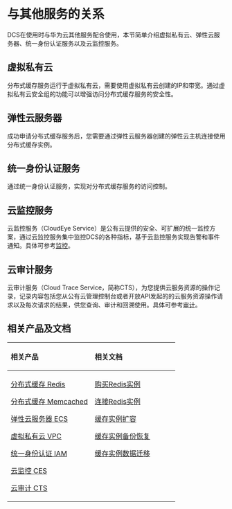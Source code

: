 # 与其他服务的关系<a name="ZH-CN_TOPIC_0046844792"></a>

DCS在使用时与华为云其他服务配合使用，本节简单介绍虚拟私有云、弹性云服务器、统一身份认证服务以及云监控服务。

## 虚拟私有云<a name="section0241946145417"></a>

分布式缓存服务运行于虚拟私有云，需要使用虚拟私有云创建的IP和带宽。通过虚拟私有云安全组的功能可以增强访问分布式缓存服务的安全性。

## 弹性云服务器<a name="section886209125518"></a>

成功申请分布式缓存服务后，您需要通过弹性云服务器创建的弹性云主机连接使用分布式缓存实例。

## 统一身份认证服务<a name="section3787617165612"></a>

通过统一身份认证服务，实现对分布式缓存服务的访问控制。

## 云监控服务<a name="section97528162561"></a>

云监控服务（CloudEye Service）是公有云提供的安全、可扩展的统一监控方案，通过云监控服务集中监控DCS的各种指标，基于云监控服务实现告警和事件通知。具体可参考[监控](支持的监控指标.md)。

## 云审计服务<a name="section83951373330"></a>

云审计服务（Cloud Trace Service，简称CTS），为您提供云服务资源的操作记录，记录内容包括您从公有云管理控制台或者开放API发起的的云服务资源操作请求以及每次请求的结果，供您查询、审计和回溯使用。具体可参考[审计](云审计服务支持的DCS操作列表.md)。

## 相关产品及文档<a name="section152613113129"></a>

<a name="table1073594361220"></a>
<table><thead align="left"><tr id="row197372430123"><th class="cellrowborder" valign="top" width="50%" id="mcps1.1.3.1.1"><p id="p4737243111216"><a name="p4737243111216"></a><a name="p4737243111216"></a>相关产品</p>
</th>
<th class="cellrowborder" valign="top" width="50%" id="mcps1.1.3.1.2"><p id="p18737144301214"><a name="p18737144301214"></a><a name="p18737144301214"></a>相关文档</p>
</th>
</tr>
</thead>
<tbody><tr id="row17371443131210"><td class="cellrowborder" valign="top" width="50%" headers="mcps1.1.3.1.1 "><p id="p13372054101419"><a name="p13372054101419"></a><a name="p13372054101419"></a><a href="https://www.huaweicloud.com/product/dcs.html?infodocbz" target="_blank" rel="noopener noreferrer">分布式缓存 Redis</a></p>
<p id="p19548105714519"><a name="p19548105714519"></a><a name="p19548105714519"></a><a href="https://www.huaweicloud.com/product/dcsmem.html?infodocbz" target="_blank" rel="noopener noreferrer">分布式缓存 Memcached</a></p>
<p id="p8862161219564"><a name="p8862161219564"></a><a name="p8862161219564"></a><a href="https://www.huaweicloud.com/product/ecs.html?infodocbz" target="_blank" rel="noopener noreferrer">弹性云服务器 ECS</a></p>
<p id="p841193941416"><a name="p841193941416"></a><a name="p841193941416"></a><a href="http://www.huaweicloud.com/product/vpc.html?infodocbz" target="_blank" rel="noopener noreferrer">虚拟私有云 VPC</a></p>
<p id="p432941415391"><a name="p432941415391"></a><a name="p432941415391"></a><a href="https://www.huaweicloud.com/product/iam.html?infodocbz" target="_blank" rel="noopener noreferrer">统一身份认证 IAM</a></p>
<p id="p0805181412448"><a name="p0805181412448"></a><a name="p0805181412448"></a><a href="https://www.huaweicloud.com/product/ces.html?infodocbz" target="_blank" rel="noopener noreferrer">云监控 CES</a></p>
<p id="p833158456"><a name="p833158456"></a><a name="p833158456"></a><a href="https://www.huaweicloud.com/product/cts.html?infodocbz" target="_blank" rel="noopener noreferrer">云审计 CTS</a></p>
</td>
<td class="cellrowborder" valign="top" width="50%" headers="mcps1.1.3.1.2 "><p id="p1381695711471"><a name="p1381695711471"></a><a name="p1381695711471"></a><a href="https://support.huaweicloud.com/usermanual-dcs/dcs-zh-ug-180315001.html?infodocbz" target="_blank" rel="noopener noreferrer">购买Redis实例</a></p>
<p id="p682916370595"><a name="p682916370595"></a><a name="p682916370595"></a><a href="https://support.huaweicloud.com/usermanual-dcs/zh-cn_topic_0082114847.html?infodocbz" target="_blank" rel="noopener noreferrer">连接Redis实例</a></p>
<p id="p16726748155912"><a name="p16726748155912"></a><a name="p16726748155912"></a><a href="https://support.huaweicloud.com/usermanual-dcs/zh-cn_topic_0061845451.html?infodocbz" target="_blank" rel="noopener noreferrer">缓存实例扩容</a></p>
<p id="p12250886517"><a name="p12250886517"></a><a name="p12250886517"></a><a href="https://support.huaweicloud.com/usermanual-dcs/zh-cn_topic_0079545637.html?infodocbz" target="_blank" rel="noopener noreferrer">缓存实例备份恢复</a></p>
<p id="p14019113500"><a name="p14019113500"></a><a name="p14019113500"></a><a href="https://support.huaweicloud.com/migration-dcs/zh-cn_topic_0078784423.html?infodocbz" target="_blank" rel="noopener noreferrer">缓存实例数据迁移</a></p>
<p id="p582155015912"><a name="p582155015912"></a><a name="p582155015912"></a></p>
</td>
</tr>
</tbody>
</table>

